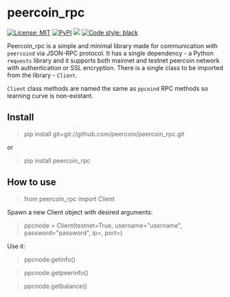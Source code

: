 # peercoin_rpc

[![License: MIT](https://img.shields.io/badge/License-MIT-yellow.svg)](https://opensource.org/licenses/MIT)
[![PyPI](https://img.shields.io/pypi/v/peercoin_rpc.svg?style=flat-square)](https://pypi.python.org/pypi/peercoin_rpc/)
[![](https://img.shields.io/badge/python-2.7+-blue.svg)](https://www.python.org/download/releases/2.7.0/) 
[![Code style: black](https://img.shields.io/badge/code%20style-black-000000.svg)](https://github.com/ambv/black)


Peercoin_rpc is a simple and minimal library made for communication with `peercoind` via JSON-RPC protocol.
It has a single dependency - a Python `requests` library and it supports both mainnet and testnet peercoin network with authentication or SSL encryption.
There is a single class to be imported from the library - `Client`.

`Client` class methods are named the same as `ppcoind` RPC methods so learning curve is non-existant.

## Install

> pip install git+git://github.com/peercoin/peercoin_rpc.git

or

> pip install peercoin_rpc

## How to use

> from peercoin_rpc import Client

Spawn a new Client object with desired arguments:

> ppcnode = Client(testnet=True, username="username", password="password", ip=<ip>, port=<port>)

Use it:

> ppcnode.getinfo()

> ppcnode.getpeerinfo()

> ppcnode.getbalance()

